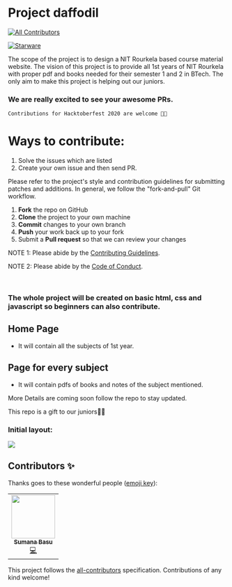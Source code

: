 # Project daffodil
<!-- ALL-CONTRIBUTORS-BADGE:START - Do not remove or modify this section -->
[![All Contributors](https://img.shields.io/badge/all_contributors-1-orange.svg?style=flat-square)](#contributors-)
<!-- ALL-CONTRIBUTORS-BADGE:END -->
[![Starware](https://img.shields.io/badge/Starware-⭐-black?labelColor=f9b00d)](https://github.com/zepfietje/starware)
<!-- ALL-CONTRIBUTORS-BADGE:START - Do not remove or modify this section -->

The scope of the project is to design a NIT Rourkela based course material website. The vision of this project is to provide all 1st years of NIT Rourkela with proper pdf and books needed for their semester 1 and 2 in BTech. The only aim to make this project is helping out our juniors.


### We are really excited to see your awesome PRs.

`Contributions for Hacktoberfest 2020 are welcome 🎉🎉`

# Ways to contribute:
1. Solve the issues which are listed
2. Create your own issue and then send PR.

Please refer to the project's style and contribution guidelines for submitting patches and additions. In general, we follow the "fork-and-pull" Git workflow.

 1. **Fork** the repo on GitHub
 2. **Clone** the project to your own machine
 3. **Commit** changes to your own branch
 4. **Push** your work back up to your fork
 5. Submit a **Pull request** so that we can review your changes

NOTE 1: Please abide by the [Contributing Guidelines](https://github.com/Webwiznitr/MilkERP/blob/master/CONTRIBUTING.md).

NOTE 2: Please abide by the [Code of Conduct](https://github.com/Webwiznitr/MilkERP/blob/master/CODE_OF_CONDUCT.md).

<br>

### The whole project will be created on basic html, css and javascript so beginners can also contribute.
 
## Home Page 
- It will contain all the subjects of 1st year.

## Page for every subject
- It will contain pdfs of books and notes of the subject mentioned.

More Details are coming soon follow the repo to stay updated.

This repo is a gift to our juniors🎁💜

### Initial layout:
<img src="https://github.com/sumana2001/SGD/blob/master/daffodils.gif">

## Contributors ✨

Thanks goes to these wonderful people ([emoji key](https://allcontributors.org/docs/en/emoji-key)):

<!-- ALL-CONTRIBUTORS-LIST:START - Do not remove or modify this section -->
<!-- prettier-ignore-start -->
<!-- markdownlint-disable -->
<table>
  <tr>
    <td align="center"><a href="http://aliferous.xyz/"><img src="https://avatars3.githubusercontent.com/u/63084088?v=4" width="100px;" alt=""/><br /><sub><b>Sumana Basu</b></sub></a><br /><a href="https://github.com/Webwiznitr/Project-daffodil/commits?author=sumana2001" title="Code">💻</a></td>
  </tr>
</table>

<!-- markdownlint-enable -->
<!-- prettier-ignore-end -->
<!-- ALL-CONTRIBUTORS-LIST:END -->

This project follows the [all-contributors](https://github.com/all-contributors/all-contributors) specification. Contributions of any kind welcome!